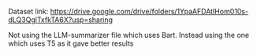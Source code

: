Dataset link: https://drive.google.com/drive/folders/1YpaAFDAtIHom010s-dLQ3QglTxfkTA6X?usp=sharing



Not using the LLM-summarizer file which uses Bart. 
Instead using the one which uses T5 as it gave better results
